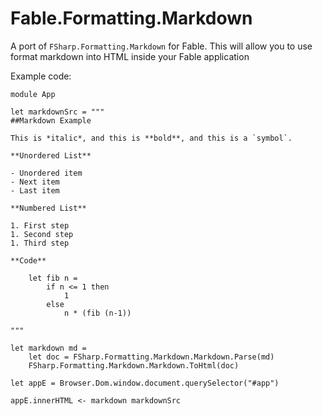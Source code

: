 # Fable.Formatting.Markdown

A port of `FSharp.Formatting.Markdown` for Fable. This will allow you to use format markdown into HTML inside your Fable application

Example code:

```
module App

let markdownSrc = """
##Markdown Example

This is *italic*, and this is **bold**, and this is a `symbol`.

**Unordered List**

- Unordered item
- Next item
- Last item

**Numbered List**

1. First step
1. Second step
1. Third step

**Code**

    let fib n =
        if n <= 1 then
            1
        else
            n * (fib (n-1))

"""

let markdown md =
    let doc = FSharp.Formatting.Markdown.Markdown.Parse(md)
    FSharp.Formatting.Markdown.Markdown.ToHtml(doc)

let appE = Browser.Dom.window.document.querySelector("#app")

appE.innerHTML <- markdown markdownSrc
```
